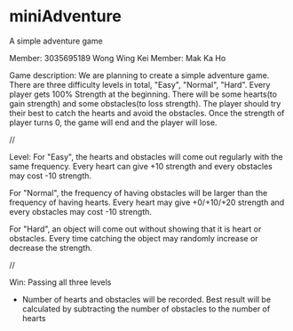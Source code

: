 # miniAdventure
A simple adventure game

Member: 3035695189 Wong Wing Kei
Member: Mak Ka Ho

Game description:
We are planning to create a simple adventure game.
There are three difficulty levels in total, "Easy", "Normal", "Hard".
Every player gets 100% Strength at the beginning.
There will be some hearts(to gain strength) and some obstacles(to loss strength).
The player should try their best to catch the hearts and avoid the obstacles.
Once the strength of player turns 0, the game will end and the player will lose.

//

Level:
For "Easy", the hearts and obstacles will come out regularly with the same frequency. Every heart can give +10 strength and every obstacles may cost -10 strength.

For "Normal", the frequency of having obstacles will be larger than the frequency of having hearts. Every heart may give +0/+10/+20 strength and every obstacles may cost -10 strength.

For "Hard", an object will come out without showing that it is heart or obstacles. Every time catching the object may randomly increase or decrease the strength.

//

Win: Passing all three levels 
- Number of hearts and obstacles will be recorded. Best result will be calculated by subtracting the number of obstacles to the number of hearts

